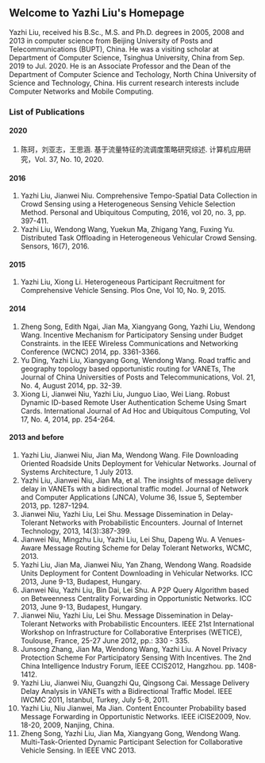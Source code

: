 ## Welcome to Yazhi Liu's Homepage

Yazhi Liu, received his B.Sc., M.S. and Ph.D. degrees in 2005, 2008 and 2013 in computer science from Beijing University of Posts and Telecommunications (BUPT), China. He was a visiting scholar at Department of Computer Science, Tsinghua University, China from Sep. 2019  to Jul. 2020. He is an Associate Professor  and the Dean of the Department of Computer Science and Techology, North China University of Science and Technology, China. His current research interests include Computer Networks and Mobile Computing.

### List of Publications

#### 2020
1. 陈珂，刘亚志，王思涵. 基于流量特征的流调度策略研究综述. 计算机应用研究，Vol. 37, No. 10, 2020.

#### 2016
1. Yazhi Liu, Jianwei Niu. Comprehensive Tempo-Spatial Data Collection in Crowd Sensing using a Heterogeneous Sensing Vehicle Selection Method. Personal and Ubiquitous Computing, 2016, vol 20, no. 3, pp. 397-411.
2. Yazhi Liu, Wendong Wang, Yuekun Ma, Zhigang Yang, Fuxing Yu. Distributed Task Offloading in Heterogeneous Vehicular Crowd Sensing. Sensors, 16(7), 2016.

#### 2015
1. Yazhi Liu, Xiong Li. Heterogeneous Participant Recruitment for Comprehensive Vehicle Sensing. Plos One, Vol 10, No. 9, 2015.

#### 2014
1. Zheng Song, Edith Ngai, Jian Ma, Xiangyang Gong, Yazhi Liu, Wendong Wang. Incentive Mechanism for Participatory Sensing under Budget Constraints. in the IEEE Wireless Communications and Networking Conference (WCNC) 2014, pp. 3361-3366.
2. Yu Ding, Yazhi Liu, Xiangyang Gong, Wendong Wang. Road traffic and geography topology based opportunistic routing for VANETs, The Journal of China Universities of Posts and Telecommunications, Vol. 21, No. 4, August 2014, pp. 32-39. 
3. Xiong Li, Jianwei Niu, Yazhi Liu, Junguo Liao, Wei Liang. Robust Dynamic ID-based Remote User Authentication Scheme Using Smart Cards. International Journal of Ad Hoc and Ubiquitous Computing, Vol 17, No. 4, 2014, pp. 254-264.

#### 2013 and before
1. Yazhi Liu, Jianwei Niu, Jian Ma, Wendong Wang. File Downloading Oriented Roadside Units Deployment for Vehicular Networks. Journal of Systems Architecture, 1 July 2013. 
2. Yazhi Liu, Jianwei Niu, Jian Ma, et al. The insights of message delivery delay in VANETs with a bidirectional traffic model. Journal of Network and Computer Applications (JNCA), Volume 36, Issue 5, September 2013, pp. 1287-1294.
3. Jianwei Niu, Yazhi Liu, Lei Shu. Message Dissemination in Delay-Tolerant Networks with Probabilistic Encounters. Journal of Internet Technology, 2013, 14(3):387-399.
4. Jianwei Niu, Mingzhu Liu, Yazhi Liu, Lei Shu, Dapeng Wu. A Venues-Aware Message Routing Scheme for Delay Tolerant Networks, WCMC, 2013. 
5. Yazhi Liu, Jian Ma, Jianwei Niu, Yan Zhang, Wendong Wang. Roadside Units Deployment for Content Downloading in Vehicular Networks. ICC 2013, June 9-13, Budapest, Hungary.
6. Jianwei Niu, Yazhi Liu, Bin Dai, Lei Shu. A P2P Query Algorithm based on Betweenness Centrality Forwarding in Opportunistic Networks. ICC 2013, June 9-13, Budapest, Hungary.
7. Jianwei Niu, Yazhi Liu, Lei Shu. Message Dissemination in Delay-Tolerant Networks with Probabilistic Encounters. IEEE 21st International Workshop on Infrastructure for Collaborative Enterprises (WETICE), Toulouse, France, 25-27 June 2012, pp.: 330 - 335.
8. Junsong Zhang, Jian Ma, Wendong Wang, Yazhi Liu. A Novel Privacy Protection Scheme For Participatory Sensing With Incentives. The 2nd China Intelligence Industry Forum, IEEE CCIS2012, Hangzhou. pp. 1408-1412.
9. Yazhi Liu, Jianwei Niu, Guangzhi Qu, Qingsong Cai. Message Delivery Delay Analysis in VANETs with a Bidirectional Traffic Model.  IEEE IWCMC 2011, Istanbul, Turkey, July 5-8, 2011.
10.	Yazhi Liu, Niu Jianwei, Ma Jian. Content Encounter Probability based Message Forwarding in Opportunistic Networks. IEEE iCISE2009, Nov. 18-20, 2009, Nanjing, China.
11.	Zheng Song, Yazhi Liu, Jian Ma, Xiangyang Gong, Wendong Wang. Multi-Task-Oriented Dynamic Participant Selection for Collaborative Vehicle Sensing. In IEEE VNC 2013.

